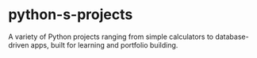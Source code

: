 # python-s-projects
A variety of Python projects ranging from simple calculators to database-driven apps, built for learning and portfolio building.
